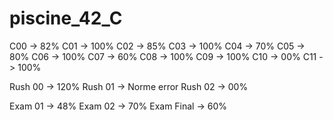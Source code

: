 # piscine_42_C

C00 -> 82%
C01 -> 100%
C02 -> 85%
C03 -> 100%
C04 -> 70%
C05 -> 80%
C06 -> 100%
C07 -> 60%
C08 -> 100%
C09 -> 100%
C10 -> 00%
C11 -> 100%

Rush 00 -> 120%
Rush 01 -> Norme error
Rush 02 -> 00%

Exam 01 -> 48%
Exam 02 -> 70%
Exam Final -> 60%
